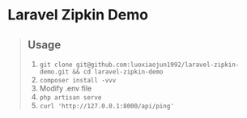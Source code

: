 # Laravel Zipkin Demo

> ## Usage
> 1. ```git clone git@github.com:luoxiaojun1992/laravel-zipkin-demo.git && cd laravel-zipkin-demo```
> 2. ```composer install -vvv```
> 3. Modify .env file
> 4. ```php artisan serve```
> 5. ```curl 'http://127.0.0.1:8000/api/ping'```
